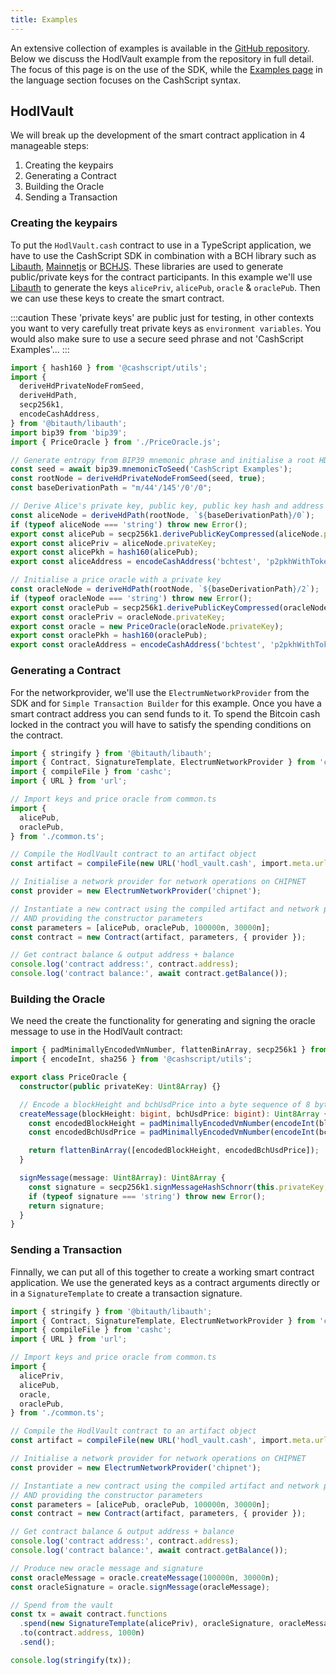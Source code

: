 ```yaml
---
title: Examples
---
```


An extensive collection of examples is available in the [GitHub repository][github-examples]. Below we discuss the HodlVault example from the repository in full detail. The focus of this page is on the use of the SDK, while the [Examples page](/docs/language/examples) in the language section focuses on the CashScript syntax.

## HodlVault

We will break up the development of the smart contract application in 4 manageable steps:
1. Creating the keypairs
2. Generating a Contract
3. Building the Oracle
4. Sending a Transaction

### Creating the keypairs

To put the `HodlVault.cash` contract to use in a TypeScript application, we have to use the CashScript SDK in combination with a BCH library such as [Libauth][libauth], [Mainnetjs][mainnetjs] or [BCHJS][bchjs]. These libraries are used to generate public/private keys for the contract participants. 
In this example we'll use [Libauth][libauth] to generate the keys `alicePriv`, `alicePub`, `oracle` & `oraclePub`. Then we can use these keys to create the smart contract.

:::caution
These 'private keys' are public just for testing, in other contexts you want to very carefully treat private keys as `environment variables`. You would also make sure to use a secure seed phrase and not 'CashScript Examples'... 
:::

```ts title="common.ts"
import { hash160 } from '@cashscript/utils';
import {
  deriveHdPrivateNodeFromSeed,
  deriveHdPath,
  secp256k1,
  encodeCashAddress,
} from '@bitauth/libauth';
import bip39 from 'bip39';
import { PriceOracle } from './PriceOracle.js';

// Generate entropy from BIP39 mnemonic phrase and initialise a root HD-wallet node
const seed = await bip39.mnemonicToSeed('CashScript Examples');
const rootNode = deriveHdPrivateNodeFromSeed(seed, true);
const baseDerivationPath = "m/44'/145'/0'/0";

// Derive Alice's private key, public key, public key hash and address
const aliceNode = deriveHdPath(rootNode, `${baseDerivationPath}/0`);
if (typeof aliceNode === 'string') throw new Error();
export const alicePub = secp256k1.derivePublicKeyCompressed(aliceNode.privateKey) as Uint8Array;
export const alicePriv = aliceNode.privateKey;
export const alicePkh = hash160(alicePub);
export const aliceAddress = encodeCashAddress('bchtest', 'p2pkhWithTokens', alicePkh);

// Initialise a price oracle with a private key
const oracleNode = deriveHdPath(rootNode, `${baseDerivationPath}/2`);
if (typeof oracleNode === 'string') throw new Error();
export const oraclePub = secp256k1.derivePublicKeyCompressed(oracleNode.privateKey) as Uint8Array;
export const oraclePriv = oracleNode.privateKey;
export const oracle = new PriceOracle(oracleNode.privateKey);
export const oraclePkh = hash160(oraclePub);
export const oracleAddress = encodeCashAddress('bchtest', 'p2pkhWithTokens', oraclePkh);
```

### Generating a Contract

For the networkprovider, we'll use the `ElectrumNetworkProvider` from the SDK and for `Simple Transaction Builder` for this example. Once you have a smart contract address you can send funds to it. To spend the Bitcoin cash locked in the contract you will have to satisfy the spending conditions on the contract.

```ts title="hodl_vault.ts"
import { stringify } from '@bitauth/libauth';
import { Contract, SignatureTemplate, ElectrumNetworkProvider } from 'cashscript';
import { compileFile } from 'cashc';
import { URL } from 'url';

// Import keys and price oracle from common.ts
import {
  alicePub,
  oraclePub,
} from './common.ts';

// Compile the HodlVault contract to an artifact object
const artifact = compileFile(new URL('hodl_vault.cash', import.meta.url));

// Initialise a network provider for network operations on CHIPNET
const provider = new ElectrumNetworkProvider('chipnet');

// Instantiate a new contract using the compiled artifact and network provider
// AND providing the constructor parameters
const parameters = [alicePub, oraclePub, 100000n, 30000n];
const contract = new Contract(artifact, parameters, { provider });

// Get contract balance & output address + balance
console.log('contract address:', contract.address);
console.log('contract balance:', await contract.getBalance());
```

### Building the Oracle

We need the create the functionality for generating and signing the oracle message to use in the HodlVault contract:

```ts title="PriceOracle.ts"
import { padMinimallyEncodedVmNumber, flattenBinArray, secp256k1 } from '@bitauth/libauth';
import { encodeInt, sha256 } from '@cashscript/utils';

export class PriceOracle {
  constructor(public privateKey: Uint8Array) {}

  // Encode a blockHeight and bchUsdPrice into a byte sequence of 8 bytes (4 bytes per value)
  createMessage(blockHeight: bigint, bchUsdPrice: bigint): Uint8Array {
    const encodedBlockHeight = padMinimallyEncodedVmNumber(encodeInt(blockHeight), 4);
    const encodedBchUsdPrice = padMinimallyEncodedVmNumber(encodeInt(bchUsdPrice), 4);

    return flattenBinArray([encodedBlockHeight, encodedBchUsdPrice]);
  }

  signMessage(message: Uint8Array): Uint8Array {
    const signature = secp256k1.signMessageHashSchnorr(this.privateKey, sha256(message));
    if (typeof signature === 'string') throw new Error();
    return signature;
  }
}
```

### Sending a Transaction

Finnally, we can put all of this together to create a working smart contract application. We use the generated keys as a contract arguments directly or in a `SignatureTemplate` to create a transaction signature.

```ts title="hodl_vault.ts"
import { stringify } from '@bitauth/libauth';
import { Contract, SignatureTemplate, ElectrumNetworkProvider } from 'cashscript';
import { compileFile } from 'cashc';
import { URL } from 'url';

// Import keys and price oracle from common.ts
import {
  alicePriv,
  alicePub,
  oracle,
  oraclePub,
} from './common.ts';

// Compile the HodlVault contract to an artifact object
const artifact = compileFile(new URL('hodl_vault.cash', import.meta.url));

// Initialise a network provider for network operations on CHIPNET
const provider = new ElectrumNetworkProvider('chipnet');

// Instantiate a new contract using the compiled artifact and network provider
// AND providing the constructor parameters
const parameters = [alicePub, oraclePub, 100000n, 30000n];
const contract = new Contract(artifact, parameters, { provider });

// Get contract balance & output address + balance
console.log('contract address:', contract.address);
console.log('contract balance:', await contract.getBalance());

// Produce new oracle message and signature
const oracleMessage = oracle.createMessage(100000n, 30000n);
const oracleSignature = oracle.signMessage(oracleMessage);

// Spend from the vault
const tx = await contract.functions
  .spend(new SignatureTemplate(alicePriv), oracleSignature, oracleMessage)
  .to(contract.address, 1000n)
  .send();

console.log(stringify(tx));
```

[bchjs]: https://bchjs.fullstack.cash/
[mainnetjs]: https://mainnet.cash/
[libauth]: https://libauth.org/
[github-examples]: https://github.com/CashScript/cashscript/tree/master/examples